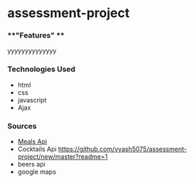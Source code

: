 # **assessment-project**

### **"Features" **
yyyyyyyyyyyyyy
### **Technologies Used**
* html
* css
* javascript
* Ajax
### **Sources**
* [Meals Api](https://github.com/vyash5075/assessment-project/new/master?readme=1)
* Cocktails Api    https://github.com/vyash5075/assessment-project/new/master?readme=1
* beers api
* google maps
